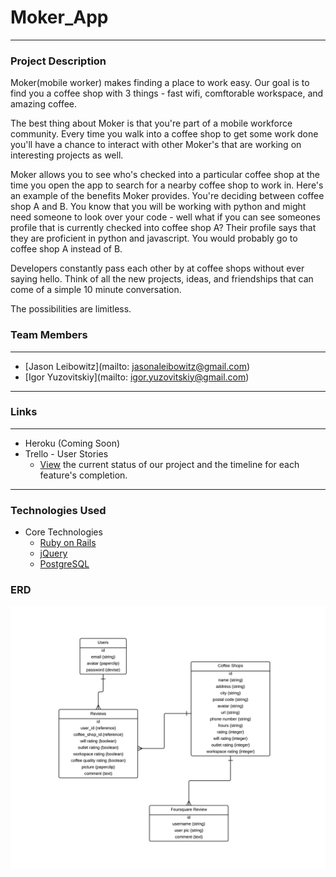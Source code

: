 # Moker_App

---

### Project Description

Moker(mobile worker) makes finding a place to work easy. Our goal is to find you a coffee shop with 3 things - fast wifi, comftorable workspace, and amazing coffee.

The best thing about Moker is that you're part of a mobile workforce community. Every time you walk into a coffee shop to get some work done you'll have a chance to interact with other Moker's that are working on interesting projects as well.

Moker allows you to see who's checked into a particular coffee shop at the time you open the app to search for a nearby coffee shop to work in. Here's an example of the benefits Moker provides. You're deciding between coffee shop A and B. You know that you will be working with python and might need someone to look over your code - well what if you can see someones profile that is currently checked into coffee shop A? Their profile says that they are proficient in python and javascript. You would probably go to coffee shop A instead of B.

Developers constantly pass each other by at coffee shops without ever saying hello. Think of all the new projects, ideas, and friendships that can come of a simple 10 minute conversation.

The possibilities are limitless.

### Team Members

---

* [Jason Leibowitz](mailto: jasonaleibowitz@gmail.com)
* [Igor Yuzovitskiy](mailto: igor.yuzovitskiy@gmail.com)

---

### Links

---

* Heroku (Coming Soon)
* Trello - User Stories
	* [View](https://trello.com/b/KMc1eMil/moker-app) the current status of our project and the timeline for each feature's completion.
	
---

### Technologies Used

* Core Technologies
	* [Ruby on Rails](http://rubyonrails.org/)
	* [jQuery](http://jquery.com/)
	* [PostgreSQL](http://www.postgresql.org/)


### ERD

![ERD](/images/erdv2.png)
